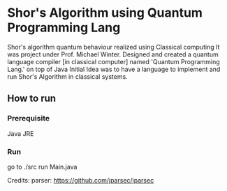 # Shor's Algorithm using Quantum Programming Lang 
Shor's algorithm quantum behaviour realized using Classical computing
It was project under Prof. Michael Winter.
Designed and created a quantum language compiler [in classical computer] named 'Quantum Programming Lang.' on top of Java 
Initial Idea was to have a language to implement and run Shor's Algorithm in classical systems.


## How to run
### Prerequisite
Java JRE 
### Run
go to ./src run Main.java 




Credits: 
parser: https://github.com/jparsec/jparsec



